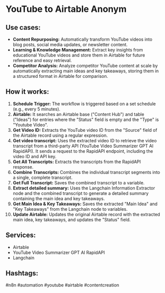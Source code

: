 # YouTube to Airtable Anonym

## Use cases:
- **Content Repurposing:** Automatically transform YouTube videos into blog posts, social media updates, or newsletter content.
- **Learning & Knowledge Management:** Extract key insights from educational YouTube videos and store them in Airtable for future reference and easy retrieval.
- **Competitor Analysis:** Analyze competitor YouTube content at scale by automatically extracting main ideas and key takeaways, storing them in a structured format in Airtable for comparison.

## How it works:
1.  **Schedule Trigger:** The workflow is triggered based on a set schedule (e.g., every 5 minutes).
2.  **Airtable:** It searches an Airtable base ("Content Hub") and table ("Ideas") for entries where the "Status" field is empty and the "Type" is "Youtube Video".
3.  **Get Video ID:** Extracts the YouTube video ID from the "Source" field of the Airtable record using a regular expression.
4.  **Get video transcript:** Uses the extracted video ID to retrieve the video transcript from a third-party API (YouTube Video Summarizer GPT AI RapidAPI).  It sends a request to the RapidAPI endpoint, including the video ID and API key.
5.  **Get All Transcripts:** Extracts the transcripts from the RapidAPI response.
6.  **Combine Transcripts:** Combines the individual transcript segments into a single, complete transcript.
7.  **Get Full Transcript:** Saves the combined transcript to a variable.
8.  **Extract detailed summary:** Uses the Langchain Information Extractor node and the combined transcript to generate a detailed summary containing the main idea and key takeaways.
9.  **Get Main Idea & Key Takeaways:** Saves the extracted "Main Idea" and "Key Takeaways" from the Langchain node to variables.
10. **Update Airtable:** Updates the original Airtable record with the extracted main idea, key takeaways, and updates the "Status" field.

## Services:
-   Airtable
-   YouTube Video Summarizer GPT AI RapidAPI
-   Langchain

## Hashtags:
#n8n #automation #youtube #airtable #contentcreation
